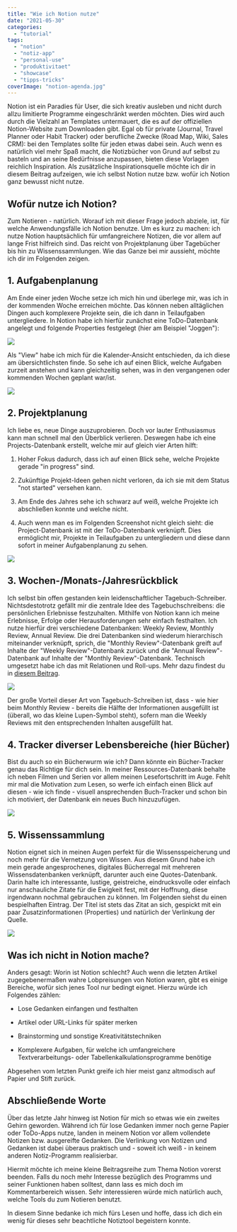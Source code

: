```yaml
---
title: "Wie ich Notion nutze"
date: "2021-05-30"
categories: 
  - "tutorial"
tags: 
  - "notion"
  - "notiz-app"
  - "personal-use"
  - "produktivitaet"
  - "showcase"
  - "tipps-tricks"
coverImage: "notion-agenda.jpg"
---
```


Notion ist ein Paradies für User, die sich kreativ ausleben und nicht durch allzu limitierte Programme eingeschränkt werden möchten. Dies wird auch durch die Vielzahl an Templates untermauert, die es auf der offiziellen Notion-Website zum Downloaden gibt. Egal ob für private (Journal, Travel Planner oder Habit Tracker) oder berufliche Zwecke (Road Map, Wiki, Sales CRM): bei den Templates sollte für jeden etwas dabei sein. Auch wenn es natürlich viel mehr Spaß macht, die Notizbücher von Grund auf selbst zu basteln und an seine Bedürfnisse anzupassen, bieten diese Vorlagen reichlich Inspiration. Als zusätzliche Inspirationsquelle möchte ich dir in diesem Beitrag aufzeigen, wie ich selbst Notion nutze bzw. wofür ich Notion ganz bewusst nicht nutze.

<!--more-->

## Wofür nutze ich Notion?

Zum Notieren - natürlich. Worauf ich mit dieser Frage jedoch abziele, ist, für welche Anwendungsfälle ich Notion benutze. Um es kurz zu machen: ich nutze Notion hauptsächlich für umfangreichere Notizen, die vor allem auf lange Frist hilfreich sind. Das reicht von Projektplanung über Tagebücher bis hin zu Wissenssammlungen. Wie das Ganze bei mir aussieht, möchte ich dir im Folgenden zeigen.

## 1\. Aufgabenplanung

Am Ende einer jeden Woche setze ich mich hin und überlege mir, was ich in der kommenden Woche erreichen möchte. Das können neben alltäglichen Dingen auch komplexere Projekte sein, die ich dann in Teilaufgaben untergliedere. In Notion habe ich hierfür zunächst eine ToDo-Datenbank angelegt und folgende Properties festgelegt (hier am Beispiel "Joggen"):

![](/img/blog/notion-task-detail.png)

Als "View" habe ich mich für die Kalender-Ansicht entschieden, da ich diese am übersichtlichsten finde. So sehe ich auf einen Blick, welche Aufgaben zurzeit anstehen und kann gleichzeitig sehen, was in den vergangenen oder kommenden Wochen geplant war/ist.

![](/img/blog/notion-calendar.png)

## 2\. Projektplanung

Ich liebe es, neue Dinge auszuprobieren. Doch vor lauter Enthusiasmus kann man schnell mal den Überblick verlieren. Deswegen habe ich eine Projects-Datenbank erstellt, welche mir auf gleich vier Arten hilft:

1. Hoher Fokus dadurch, dass ich auf einen Blick sehe, welche Projekte gerade "in progress" sind.

3. Zukünftige Projekt-Ideen gehen nicht verloren, da ich sie mit dem Status "not started" versehen kann.

5. Am Ende des Jahres sehe ich schwarz auf weiß, welche Projekte ich abschließen konnte und welche nicht.

7. Auch wenn man es im Folgenden Screenshot nicht gleich sieht: die Project-Datenbank ist mit der ToDo-Datenbank verknüpft. Dies ermöglicht mir, Projekte in Teilaufgaben zu untergliedern und diese dann sofort in meiner Aufgabenplanung zu sehen.

![](/img/blog/notion-projects.png)

## 3\. Wochen-/Monats-/Jahresrückblick

Ich selbst bin offen gestanden kein leidenschaftlicher Tagebuch-Schreiber. Nichtsdestotrotz gefällt mir die zentrale Idee des Tagebuchschreibens: die persönlichen Erlebnisse festzuhalten. Mithilfe von Notion kann ich meine Erlebnisse, Erfolge oder Herausforderungen sehr einfach festhalten. Ich nutze hierfür drei verschiedene Datenbanken: Weekly Review, Monthly Review, Annual Review. Die drei Datenbanken sind wiederum hierarchisch miteinander verknüpft, sprich, die "Monthly Review"-Datenbank greift auf Inhalte der "Weekly Review"-Datenbank zurück und die "Annual Review"-Datenbank auf Inhalte der "Monthly Review"-Datenbank. Technisch umgesetzt habe ich das mit Relationen und Roll-ups. Mehr dazu findest du in [diesem Beitrag](https://www.fabi-online.de/notion-deathly-hallows/).

![](/img/blog/notion-monthly-review.png)

Der große Vorteil dieser Art von Tagebuch-Schreiben ist, dass - wie hier beim Monthly Review - bereits die Hälfte der Informationen ausgefüllt ist (überall, wo das kleine Lupen-Symbol steht), sofern man die Weekly Reviews mit den entsprechenden Inhalten ausgefüllt hat.

## 4\. Tracker diverser Lebensbereiche (hier Bücher)

Bist du auch so ein Bücherwurm wie ich? Dann könnte ein Bücher-Tracker genau das Richtige für dich sein. In meiner Ressources-Datenbank behalte ich neben Filmen und Serien vor allem meinen Lesefortschritt im Auge. Fehlt mir mal die Motivation zum Lesen, so werfe ich einfach einen Blick auf diesen - wie ich finde - visuell ansprechenden Buch-Tracker und schon bin ich motiviert, der Datenbank ein neues Buch hinzuzufügen.

![](/img/blog/notion-library.png)

## 5\. Wissenssammlung

Notion eignet sich in meinen Augen perfekt für die Wissensspeicherung und noch mehr für die Vernetzung von Wissen. Aus diesem Grund habe ich mein gerade angesprochenes, digitales Bücherregal mit mehreren Wissensdatenbanken verknüpft, darunter auch eine Quotes-Datenbank. Darin halte ich interessante, lustige, geistreiche, eindrucksvolle oder einfach nur anschauliche Zitate für die Ewigkeit fest, mit der Hoffnung, diese irgendwann nochmal gebrauchen zu können. Im Folgenden siehst du einen bespielhaften Eintrag. Der Titel ist stets das Zitat an sich, gespickt mit ein paar Zusatzinformationen (Properties) und natürlich der Verlinkung der Quelle.

![](/img/blog/notion-quotes.png)

## Was ich nicht in Notion mache?

Anders gesagt: Worin ist Notion schlecht? Auch wenn die letzten Artikel zugegebenermaßen wahre Lobpreisungen von Notion waren, gibt es einige Bereiche, wofür sich jenes Tool nur bedingt eignet. Hierzu würde ich Folgendes zählen:

- Lose Gedanken einfangen und festhalten

- Artikel oder URL-Links für später merken

- Brainstorming und sonstige Kreativitätstechniken

- Komplexere Aufgaben, für welche ich umfangreichere Textverarbeitungs- oder Tabellenkalkulationsprogramme benötige

Abgesehen vom letzten Punkt greife ich hier meist ganz altmodisch auf Papier und Stift zurück.

## Abschließende Worte

Über das letzte Jahr hinweg ist Notion für mich so etwas wie ein zweites Gehirn geworden. Während ich für lose Gedanken immer noch gerne Papier oder ToDo-Apps nutze, landen in meinem Notion vor allem vollendete Notizen bzw. ausgereifte Gedanken. Die Verlinkung von Notizen und Gedanken ist dabei überaus praktisch und - soweit ich weiß - in keinem anderen Notiz-Programm realisierbar.

Hiermit möchte ich meine kleine Beitragsreihe zum Thema Notion vorerst beenden. Falls du noch mehr Interesse bezüglich des Programms und seiner Funktionen haben solltest, dann lass es mich doch im Kommentarbereich wissen. Sehr interessieren würde mich natürlich auch, welche Tools du zum Notieren benutzt.

In diesem Sinne bedanke ich mich fürs Lesen und hoffe, dass ich dich ein wenig für dieses sehr beachtliche Notiztool begeistern konnte.
